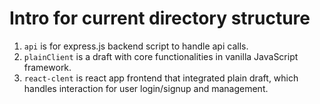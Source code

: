 # Intro for current directory structure

1) `api` is for express.js backend script to handle api calls.
2) `plainClient` is a draft with core functionalities in vanilla JavaScript framework.
3) `react-clent` is react app frontend that integrated plain draft, which handles interaction for user login/signup and management.
